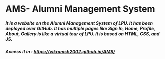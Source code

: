 # AMS- Alumni Management System
##### It is a website on the Alumni Management System of LPU. It has been deployed over GitHub. It has multiple pages like Sign In, Home, Profile, About, Gallery is like a virtual tour of LPU.  It is based on HTML, CSS, and JS.
##### Access it in :  https://vikramsh2002.github.io/AMS/
